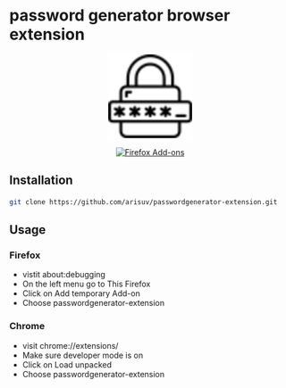 # password generator browser extension

<p align="center">
  <img src="assets/icon/icon-96.png" width="150" title="Logo">
</p>

<div align="center">
 <a href="https://addons.mozilla.org/en-US/firefox/addon/password-generator-opensource/"> <img src="https://img.shields.io/badge/Firefox-FF7139?logo=firefox&logoColor=fff&style=flat-square)" alt="Firefox Add-ons"> </a>
</div>


## Installation

```bash
git clone https://github.com/arisuv/passwordgenerator-extension.git
```

## Usage
### Firefox
- vistit about:debugging
- On the left menu go to This Firefox
- Click on Add temporary Add-on
- Choose passwordgenerator-extension

### Chrome
- visit chrome://extensions/
- Make sure developer mode is on
- Click on Load unpacked
- Choose passwordgenerator-extension
